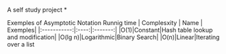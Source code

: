 A self study project *

Exemples of Asymptotic Notation Runnig time
| Complesxity | Name | Exemples|
|:-----------:|:----:|:-------:|
|O(1)|Constant|Hash table lookup and modification|
|O(lg n)|Logarithmic|Binary Search|
|O(n)|Linear|Iterating over a list
